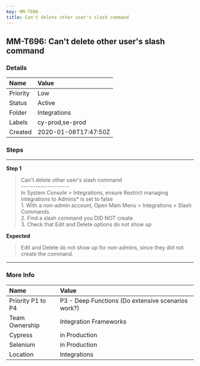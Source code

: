 ```yaml
---
key: MM-T696
title: Can't delete other user's slash command
---
```


## MM-T696: Can't delete other user's slash command

### Details

| Name     | Value                |
| :------- | :------------------- |
| Priority | Low                  |
| Status   | Active               |
| Folder   | Integrations         |
| Labels   | cy-prod,se-prod      |
| Created  | 2020-01-08T17:47:50Z |

### Steps

<hr/>

**Step 1**

> <article>Can't delete other user's slash command<br />--------------------<br />In System Console &gt; Integrations, ensure Restrict managing integrations to Admins* is set to false<br />1. With a non-admin account, Open Main Menu &gt; Integrations &gt; Slash Commands.<br />2. Find a slash command you DID NOT create<br />3. Check that Edit and Delete options do not show up</article>

**Expected**

> <article>Edit and Delete do not show up for non-admins, since they did not create the command.</article>

<hr/>

### More Info

| Name              | Value                                              |
| :---------------- | :------------------------------------------------- |
| Priority P1 to P4 | P3 - Deep Functions (Do extensive scenarios work?) |
| Team Ownership    | Integration Frameworks                             |
| Cypress           | in Production                                      |
| Selenium          | in Production                                      |
| Location          | Integrations                                       |
